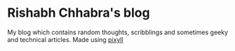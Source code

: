 # Rishabh Chhabra's blog
My blog which contains random thoughts, scribblings and sometimes geeky and technical articles. Made using [pixyll](https://github.com/johnotander/pixyll)
